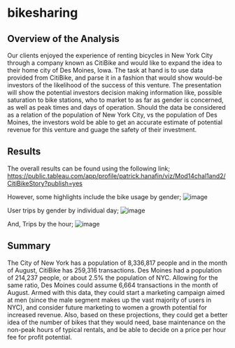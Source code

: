 # bikesharing

## Overview of the Analysis
  Our clients enjoyed the experience of renting bicycles in New York City through a company known as CitiBike and would like to expand the idea to their home city of Des Moines, Iowa.  The task at hand is to use data provided from CitiBike, and parse it in a fashion that would show would-be investors of the likelihood of the success of this venture. The presentation will show the potential investors decision making information like, possible saturation to bike stations, who to market to as far as gender is concerned, as well as peak times and days of operation.  Should the data be considered as a relation of the population of New York City, vs the population of Des Moines, the investors wold be able to get an accurate estimate of potential revenue for this venture and guage the safety of their investment.

## Results
  The overall results can be found using the following link;
  https://public.tableau.com/app/profile/patrick.hanafin/viz/Mod14chal1and2/CitiBikeStory?publish=yes
  
  However, some highlights include the bike usage by gender;
  ![image](https://user-images.githubusercontent.com/85403978/133912778-4276af20-7de1-4eba-a5af-deca3bc711d3.png)

User trips by gender by individual day;
![image](https://user-images.githubusercontent.com/85403978/133912809-a1a4b71c-6d23-435b-88f7-7bfd67cd9a88.png)

And, Trips by the hour;
![image](https://user-images.githubusercontent.com/85403978/133912817-e5996edd-edcc-4f64-9230-70d22662c6f1.png)

## Summary
The City of New York has a population of 8,336,817 people and in the month of August, CitiBike has 259,316 transactions.  Des Moines had a population of 214,237 people, or about 2.5% the population of NYC.  Allowing for the same ratio, Des Moines could assume 6,664 transactions in the month of August.  Armed with this data, they could start a marketing campaign aimed at men (since the male segment makes up the vast majority of users in NYC), and consider future marketing to women a growth potential for increased revenue.  Also, based on these projections, they could get a better idea of the number of bikes that they would need, base maintenance on the non-peak hours of typical rentals, and be able to decide on a price per hour fee for profit potential.
